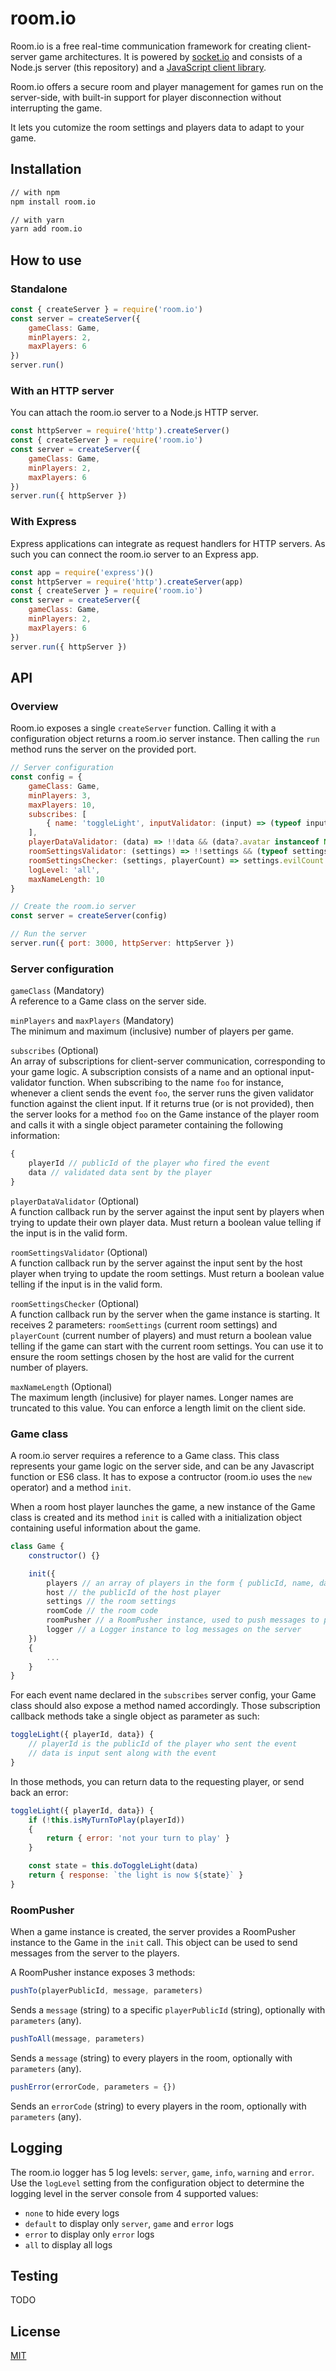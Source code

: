 # room.io

Room.io is a free real-time communication framework for creating client-server game architectures. It is powered by [socket.io](https://github.com/socketio/socket.io) and consists of a Node.js server (this repository) and a [JavaScript client library](https://github.com/oni0nknight/room.io-client).

Room.io offers a secure room and player management for games run on the server-side, with built-in support for player disconnection without interrupting the game.

It lets you cutomize the room settings and players data to adapt to your game.


## Installation

```bash
// with npm
npm install room.io

// with yarn
yarn add room.io
```

## How to use

### Standalone

```js
const { createServer } = require('room.io')
const server = createServer({
    gameClass: Game,
    minPlayers: 2,
    maxPlayers: 6
})
server.run()
```

### With an HTTP server

You can attach the room.io server to a Node.js HTTP server.

```js
const httpServer = require('http').createServer()
const { createServer } = require('room.io')
const server = createServer({
    gameClass: Game,
    minPlayers: 2,
    maxPlayers: 6
})
server.run({ httpServer })
```

### With Express

Express applications can integrate as request handlers for HTTP servers. As such you can connect the room.io server to an Express app.

```js
const app = require('express')()
const httpServer = require('http').createServer(app)
const { createServer } = require('room.io')
const server = createServer({
    gameClass: Game,
    minPlayers: 2,
    maxPlayers: 6
})
server.run({ httpServer })
```

## API

### Overview

Room.io exposes a single `createServer` function. Calling it with a configuration object returns a room.io server instance. Then calling the `run` method runs the server on the provided port.

```js
// Server configuration
const config = {
    gameClass: Game,
    minPlayers: 3,
    maxPlayers: 10,
    subscribes: [
        { name: 'toggleLight', inputValidator: (input) => (typeof input === 'string') }
    ],
    playerDataValidator: (data) => !!data && (data?.avatar instanceof Number),
    roomSettingsValidator: (settings) => !!settings && (typeof settings?.evilCount === 'string'),
    roomSettingsChecker: (settings, playerCount) => settings.evilCount < playerCount,
    logLevel: 'all',
    maxNameLength: 10
}

// Create the room.io server
const server = createServer(config)

// Run the server
server.run({ port: 3000, httpServer: httpServer })
```

### Server configuration

`gameClass` (Mandatory)  
A reference to a Game class on the server side.

`minPlayers` and `maxPlayers` (Mandatory)  
The minimum and maximum (inclusive) number of players per game.

`subscribes` (Optional)  
An array of subscriptions for client-server communication, corresponding to your game logic. A subscription consists of a name and an optional input-validator function.
When subscribing to the name `foo` for instance, whenever a client sends the event `foo`, the server runs the given validator function against the client input. If it returns true (or is not provided), then the server looks for a method `foo` on the Game instance of the player room and calls it with a single object parameter containing the following information:
```js
{
    playerId // publicId of the player who fired the event
    data // validated data sent by the player
}
```

`playerDataValidator` (Optional)  
A function callback run by the server against the input sent by players when trying to update their own player data. Must return a boolean value telling if the input is in the valid form.

`roomSettingsValidator` (Optional)  
A function callback run by the server against the input sent by the host player when trying to update the room settings. Must return a boolean value telling if the input is in the valid form.

`roomSettingsChecker` (Optional)  
A function callback run by the server when the game instance is starting. It receives 2 parameters: `roomSettings` (current room settings) and `playerCount` (current number of players) and must return a boolean value telling if the game can start with the current room settings. You can use it to ensure the room settings chosen by the host are valid for the current number of players.

`maxNameLength` (Optional)  
The maximum length (inclusive) for player names. Longer names are truncated to this value. You can enforce a length limit on the client side.


### Game class

A room.io server requires a reference to a Game class. This class represents your game logic on the server side, and can be any Javascript function or ES6 class. It has to expose a contructor (room.io uses the `new` operator) and a method `init`.

When a room host player launches the game, a new instance of the Game class is created and its method `init` is called with a initialization object containing useful information about the game.

```js
class Game {
    constructor() {}

    init({
        players // an array of players in the form { publicId, name, data }
        host // the publicId of the host player
        settings // the room settings
        roomCode // the room code
        roomPusher // a RoomPusher instance, used to push messages to players
        logger // a Logger instance to log messages on the server
    })
    {
        ...
    }
}
```

For each event name declared in the `subscribes` server config, your Game class should also expose a method named accordingly. Those subscription callback methods take a single object as parameter as such:
```js
toggleLight({ playerId, data}) {
    // playerId is the publicId of the player who sent the event
    // data is input sent along with the event
}
```

In those methods, you can return data to the requesting player, or send back an error:
```js
toggleLight({ playerId, data}) {
    if (!this.isMyTurnToPlay(playerId))
    {
        return { error: 'not your turn to play' }
    }

    const state = this.doToggleLight(data)
    return { response: `the light is now ${state}` }
}
```

### RoomPusher

When a game instance is created, the server provides a RoomPusher instance to the Game in the `init` call. This object can be used to send messages from the server to the players.

A RoomPusher instance exposes 3 methods:

```js
pushTo(playerPublicId, message, parameters)
```
Sends a `message` (string) to a specific `playerPublicId` (string), optionally with `parameters` (any).  


```js
pushToAll(message, parameters)
```
Sends a `message` (string) to every players in the room, optionally with `parameters` (any).  


```js
pushError(errorCode, parameters = {})
```
Sends an `errorCode` (string) to every players in the room, optionally with `parameters` (any).

## Logging

The room.io logger has 5 log levels: `server`, `game`, `info`, `warning` and `error`.
Use the `logLevel` setting from the configuration object to determine the logging level in the server console from 4 supported values:
- `none` to hide every logs
- `default` to display only `server`, `game` and `error` logs
- `error` to display only `error` logs
- `all` to display all logs

## Testing

TODO

## License

[MIT](LICENSE)